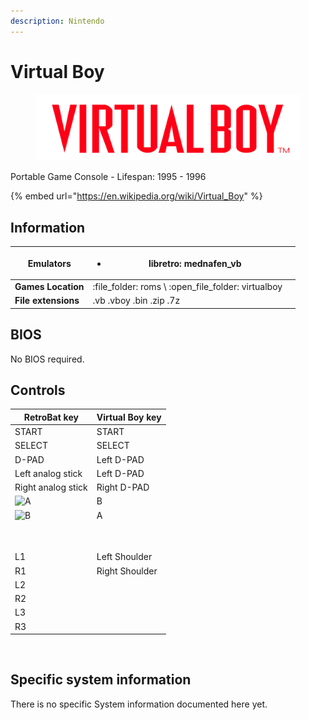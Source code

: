 ```yaml
---
description: Nintendo
---
```


# Virtual Boy

<figure><img src="https://raw.githubusercontent.com/fabricecaruso/es-theme-carbon/52ff37c9e265587d006945a2ba695b5a962b3a3d/art/logos/virtualboy.svg" alt=""><figcaption></figcaption></figure>

Portable Game Console - Lifespan: 1995 - 1996

{% embed url="https://en.wikipedia.org/wiki/Virtual_Boy" %}

## Information

| **Emulators**       | <ul><li>libretro: mednafen_vb</li></ul>               |   |
| ------------------- | ----------------------------------------------------- | - |
| **Games Location**  | :file\_folder: roms \ :open\_file\_folder: virtualboy |   |
| **File extensions** | .vb .vboy .bin .zip .7z                               |   |

## BIOS

No BIOS required.

## Controls

| RetroBat key                                                                              | Virtual Boy key |
| ----------------------------------------------------------------------------------------- | --------------- |
| START                                                                                     | START           |
| SELECT                                                                                    | SELECT          |
| D-PAD                                                                                     | Left D-PAD      |
| Left analog stick                                                                         | Left D-PAD      |
| Right analog stick                                                                        | Right D-PAD     |
| ![A](<../../../../.gitbook/assets/image (1) (2) (1).png>)                                 | B               |
| ![B](<../../../../.gitbook/assets/image (4) (1).png>)                                     | A               |
| <img src="../../../../.gitbook/assets/image (3) (1) (2).png" alt="" data-size="original"> |                 |
| <img src="../../../../.gitbook/assets/image (2) (1) (1).png" alt="" data-size="line">     |                 |
| L1                                                                                        | Left Shoulder   |
| R1                                                                                        | Right Shoulder  |
| L2                                                                                        |                 |
| R2                                                                                        |                 |
| L3                                                                                        |                 |
| R3                                                                                        |                 |

<figure><img src="https://i.imgur.com/L8Na7Mq.png" alt=""><figcaption></figcaption></figure>

## Specific system information

There is no specific System information documented here yet.
